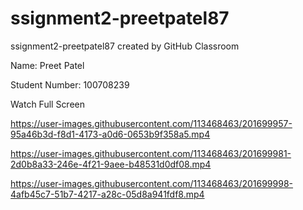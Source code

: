 # ssignment2-preetpatel87
ssignment2-preetpatel87 created by GitHub Classroom

Name: Preet Patel

Student Number: 100708239

Watch Full Screen


https://user-images.githubusercontent.com/113468463/201699957-95a46b3d-f8d1-4173-a0d6-0653b9f358a5.mp4



https://user-images.githubusercontent.com/113468463/201699981-2d0b8a33-246e-4f21-9aee-b48531d0df08.mp4



https://user-images.githubusercontent.com/113468463/201699998-4afb45c7-51b7-4217-a28c-05d8a941fdf8.mp4


